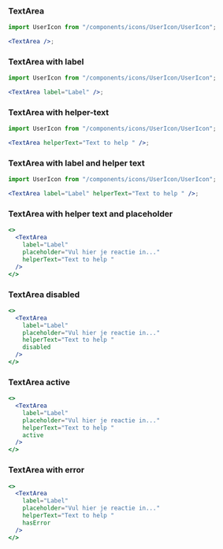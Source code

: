 ### TextArea

```jsx harmony
import UserIcon from "/components/icons/UserIcon/UserIcon";

<TextArea />;
```

### TextArea with label

```jsx harmony
import UserIcon from "/components/icons/UserIcon/UserIcon";

<TextArea label="Label" />;
```

### TextArea with helper-text

```jsx harmony
import UserIcon from "/components/icons/UserIcon/UserIcon";

<TextArea helperText="Text to help " />;
```

### TextArea with label and helper text

```jsx harmony
import UserIcon from "/components/icons/UserIcon/UserIcon";

<TextArea label="Label" helperText="Text to help " />;
```

### TextArea with helper text and placeholder

```jsx harmony
<>
  <TextArea
    label="Label"
    placeholder="Vul hier je reactie in..."
    helperText="Text to help "
  />
</>
```

### TextArea disabled

```jsx harmony
<>
  <TextArea
    label="Label"
    placeholder="Vul hier je reactie in..."
    helperText="Text to help "
    disabled
  />
</>
```

### TextArea active

```jsx harmony
<>
  <TextArea
    label="Label"
    placeholder="Vul hier je reactie in..."
    helperText="Text to help "
    active
  />
</>
```

### TextArea with error

```jsx harmony
<>
  <TextArea
    label="Label"
    placeholder="Vul hier je reactie in..."
    helperText="Text to help "
    hasError
  />
</>
```
